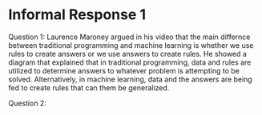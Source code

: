 # Informal Response 1

Question 1: Laurence Maroney argued in his video that the main differnce between traditional programming and machine learning is whether we use rules to create answers or we use answers to create rules. He showed a diagram that explained that in traditional programming, data and rules are utilized to determine answers to whatever problem is attempting to be solved. Alternatively, in machine learning, data and the answers are being fed to create rules that can them be generalized. 

Question 2: 
